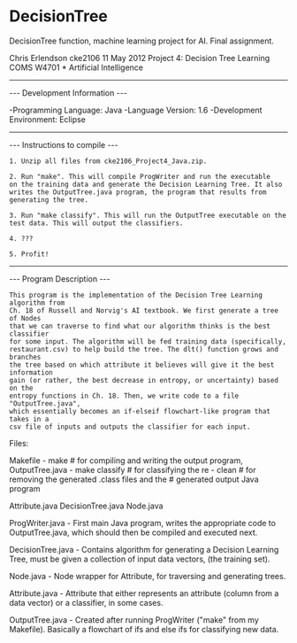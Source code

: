 DecisionTree
============

DecisionTree function, machine learning project for AI. Final assignment.


Chris Erlendson
cke2106
11 May 2012
Project 4: Decision Tree Learning
COMS W4701 * Artificial Intelligence

*********************************

--- Development Information ---

-Programming Language: Java 
-Language Version: 1.6
-Development Environment: Eclipse

*************************************************************************

--- Instructions to compile  ---

	1. Unzip all files from cke2106_Project4_Java.zip.

	2. Run "make". This will compile ProgWriter and run the executable 
	on the training data and generate the Decision Learning Tree. It also
	writes the OutputTree.java program, the program that results from 
	generating the tree.  

	3. Run "make classify". This will run the OutputTree executable on the 
	test data. This will output the classifiers.
	
	4. ???
	
	5. Profit!

*************************************************************************

--- Program Description ---

	This program is the implementation of the Decision Tree Learning algorithm from 
	Ch. 18 of Russell and Norvig's AI textbook. We first generate a tree of Nodes 
	that we can traverse to find what our algorithm thinks is the best classifier 
	for some input. The algorithm will be fed training data (specifically, 
	restaurant.csv) to help build the tree. The dlt() function grows and branches 
	the tree based on which attribute it believes will give it the best information
	gain (or rather, the best decrease in entropy, or uncertainty) based on the 
	entropy functions in Ch. 18. Then, we write code to a file "OutputTree.java", 
	which essentially becomes an if-elseif flowchart-like program that takes in a 
	csv file of inputs and outputs the classifier for each input. 
	
Files:

Makefile
	- make 			# for compiling and writing the output program, OutputTree.java
	- make classify	# for classifying the re
	- clean			# for removing the generated .class files and the
					# generated output Java program

 Attribute.java DecisionTree.java Node.java

ProgWriter.java
	- First main Java program, writes the appropriate code to OutputTree.java,
	which should then be compiled and executed next. 
	
DecisionTree.java
	- Contains algorithm for generating a Decision Learning Tree, must be
	given a collection of input data vectors, (the training set).
	
Node.java
	- Node wrapper for Attribute, for traversing and generating trees.

Attribute.java
	- Attribute that either represents an attribute (column from a data vector)
	or a classifier, in some cases. 
	
OutputTree.java
	- Created after running ProgWriter ("make" from my Makefile). Basically
	a flowchart of ifs and else ifs for classifying new data. 